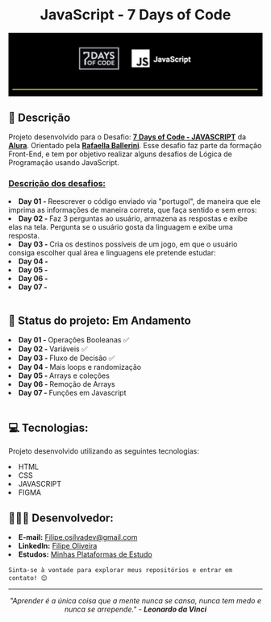 <h1 align="center">JavaScript - 7 Days of Code</h1>

<a target="_blank" href="https://7daysofcode.io/matricula/logica-programacao"></a>
<img align="center" src="./assets/7DaysOfCode-JS.png" alt="Logo da 7 Days of Code">

</hr>
</hr>

## 📝 Descrição

   Projeto desenvolvido para o Desafio: <a href="https://7daysofcode.io/matricula/logica-programacao"><b>7 Days of Code - JAVASCRIPT</a></b> da <a href="https://www.alura.com.br"><b>Alura</b></a>. Orientado pela <a href="https://www.linkedin.com/in/rafaellaballerini/"><b>Rafaella Ballerini</b></a>. Esse desafio faz parte da formação Front-End, e tem por objetivo realizar alguns desafios de Lógica de Programação usando JavaScript.

  <h3><u>Descrição dos desafios:</u></h3>
  
  <li> <b>Day 01 - </b> Reescrever o código enviado via "portugol", de maneira que ele imprima as informações de maneira correta, que faça sentido e sem erros:
  <li> <b>Day 02 - </b> Faz 3 perguntas ao usuário, armazena as respostas e exibe elas na tela. Pergunta se o usuário gosta da linguagem e exibe uma resposta.
  <li> <b>Day 03 - </b> Cria os destinos possíveis de um jogo, em que o usuário consiga escolher qual área e linguagens ele pretende estudar:
  <li> <b>Day 04 - </b>
  <li> <b>Day 05 - </b>
  <li> <b>Day 06 - </b>
  <li> <b>Day 07 - </b>
<br>
   

<br>

## 📌 Status do projeto: Em Andamento

<li> <b>Day 01 - </b> Operações Booleanas ✅
<li> <b>Day 02 - </b> Variáveis ✅
<li> <b>Day 03 - </b> Fluxo de Decisão ✅
<li> <b>Day 04 - </b> Mais loops e randomização
<li> <b>Day 05 - </b> Arrays e coleções
<li> <b>Day 06 - </b> Remoção de Arrays
<li> <b>Day 07 - </b> Funções em Javascript
<br>
<br>


## 💻 Tecnologias:

Projeto desenvolvido utilizando as seguintes tecnologias:

<li> HTML
<li> CSS
<li> JAVASCRIPT
<li> FIGMA
<br>
      
</div>

## 👨🏻‍💻 Desenvolvedor:

<li> <b>E-mail:</b> <a href="mailto:filipe.osilvadev@gmail.com">Filipe.osilvadev@gmail.com</a>
<li> <b>LinkedIn:</b> <a href="https://www.linkedin.com/in/filipeoliveiradasilva/">Filipe Oliveira</a>
<li> <b>Estudos:</b> <a href="https://filipeoliveira-dev.github.io/Plataformas-De-Estudo/">Minhas Plataformas de Estudo</a>

    Sinta-se à vontade para explorar meus repositórios e entrar em contato! 😊

---
<p align="center">
  <i>"Aprender é a única coisa que a mente nunca se cansa, nunca tem medo e nunca se arrepende." - <b>Leonardo da Vinci</b></i>
</p>
